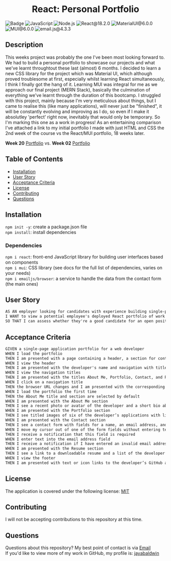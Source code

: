 <br>
  <h1 align="center">React: Personal Portfolio</h1>

![Badge](https://img.shields.io/badge/License-MIT-yellow.svg) ![JavaScript](https://img.shields.io/badge/JavaScript-red) ![Node.js](https://img.shields.io/badge/Node.js-blue) ![React@18.2.0](https://img.shields.io/badge/React@18.2.0-pink) ![MaterialUI@6.0.0](https://img.shields.io/badge/MaterialUI@6.0.0-red) ![MUI@6.0.0](https://img.shields.io/badge/MUI@6.0.0-purple) ![email.js@4.3.3](https://img.shields.io/badge/email.js@4.3.3-green)

## Description

This weeks project was probably the one I've been most looking forward to. We had to build a personal portfolio to showcase our projects and what we've learnt throughtout these last (almost) 6 months. I decided to learn a new CSS library for the project which was Material UI, which although proved troublesome at first, especially whilst learning React simultaneously, I think I finally got the hang of it. Learning MUI was integral for me as we approach our final project (MERN Stack), basically the culmination of everything we've learnt through the duration of this bootcamp. I struggled with this project, mainly because I'm very meticulous about things, but I came to realise this (like many applications), will never just be "finished", it will be constantly evolving and improving as I do, so even if I make it absolutley 'perfect' right now, inevitably that would only be temporary. So I'm marking this one as a work in progress! As an entertaining comparison I've attached a link to my initial portfolio I made with just HTML and CSS the 2nd week of the course vs the React/MUI portfolio, 18 weeks later.

**Week 20** [Portfolio](https://jayabaldwin.com/) vs. **Week 02** [Portfolio](https://jayabaldwin.github.io/jaya-baldwin-portfolio/)

## Table of Contents

- [Installation](#installation)
- [User Story](#user-story)
- [Acceptance Criteria](#acceptance-criteria)
- [License](#license)
- [Contributing](#contributing)
- [Questions](#questions)

## Installation

`npm init -y`: create a package.json file
<br>
`npm install`: install dependencies

### Dependencies

`npm i react`: front-end JavaScript library for building user interfaces based on components
<br>
`npm i mui`: CSS library (see docs for the full list of dependencies, varies on your needs)
<br>
`npm i emailjs/browser`: a service to handle the data from the contact form
(the main ones)

## User Story

```md
AS AN employer looking for candidates with experience building single-page applications
I WANT to view a potential employee's deployed React portfolio of work samples
SO THAT I can assess whether they're a good candidate for an open position
```

## Acceptance Criteria

```md
GIVEN a single-page application portfolio for a web developer
WHEN I load the portfolio
THEN I am presented with a page containing a header, a section for content, and a footer
WHEN I view the header
THEN I am presented with the developer's name and navigation with titles corresponding to different sections of the portfolio
WHEN I view the navigation titles
THEN I am presented with the titles About Me, Portfolio, Contact, and Resume, and the title corresponding to the current section is highlighted
WHEN I click on a navigation title
THEN the browser URL changes and I am presented with the corresponding section below the navigation and that title is highlighted
WHEN I load the portfolio the first time
THEN the About Me title and section are selected by default
WHEN I am presented with the About Me section
THEN I see a recent photo or avatar of the developer and a short bio about them
WHEN I am presented with the Portfolio section
THEN I see titled images of six of the developer’s applications with links to both the deployed applications and the corresponding GitHub repositories
WHEN I am presented with the Contact section
THEN I see a contact form with fields for a name, an email address, and a message
WHEN I move my cursor out of one of the form fields without entering text
THEN I receive a notification that this field is required
WHEN I enter text into the email address field
THEN I receive a notification if I have entered an invalid email address
WHEN I am presented with the Resume section
THEN I see a link to a downloadable resume and a list of the developer’s proficiencies
WHEN I view the footer
THEN I am presented with text or icon links to the developer’s GitHub and LinkedIn profiles, and their profile on a third platform (Stack Overflow, Twitter)
```

## License

The application is covered under the following license: [MIT](https://opensource.org/licenses/MIT)

## Contributing

I will not be accepting contributions to this repository at this time.
<br>

## Questions

Questions about this repository? My best point of contact is via [Email](mailto:jayastarrbaldwin@gmail.com)
<br>
If you'd like to view more of my work in GitHub, my profile is: [jayabaldwin](https://github.com/jayabaldwin)
